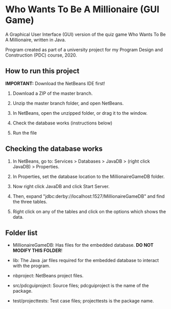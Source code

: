 # Who Wants To Be A Millionaire (GUI Game)

A Graphical User Interface (GUI) version of the quiz game Who Wants To Be A Millionaire, written in Java. 

Program created as part of a university project for my Program Design and Construction (PDC) course, 2020.

## How to run this project

**IMPORTANT:** Download the NetBeans IDE first!

1) Download a ZIP of the master branch.

2) Unzip the master branch folder, and open NetBeans.

3) In NetBeans, open the unzipped folder, or drag it to the window.

4) Check the database works (instructions below)

5) Run the file

## Checking the database works 

1) In NetBeans, go to: Services > Databases > JavaDB > (right click JavaDB) > Properties.

2) In Properties, set the database location to the MillionaireGameDB folder. 

3) Now right click JavaDB and click Start Server.

4) Then, expand "jdbc:derby://localhost:1527/MillionaireGameDB" and find the three tables.

5) Right click on any of the tables and click on the options which shows the data.

## Folder list

* MillionaireGameDB: Has files for the embedded database. **DO NOT MODIFY THIS FOLDER**!

* lib: The Java .jar files required for the embedded database to interact with the program.

* nbproject: NetBeans project files.

* src/pdcguiproject: Source files; pdcguiproject is the name of the package.

* test/projecttests: Test case files; projecttests is the package name.
